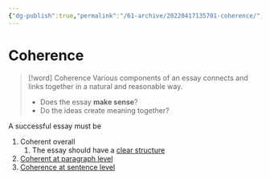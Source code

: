 ```yaml
---
{"dg-publish":true,"permalink":"/61-archive/20220417135701-coherence/","dgHomeLink":true,"dgPassFrontmatter":false}
---
```



# Coherence

> [!word] Coherence
> Various components of an essay connects and links together in a natural and reasonable way.
>
> - Does the essay **make sense**?
> - Do the ideas create meaning together?

A successful essay must be

1. Coherent overall
   1. The essay should have a [clear structure](../64-MOCs/Essay-Writing-MOC.md)
2. [Coherent at paragraph level](20220417140351-coherent-at-paragraph-level.md)
3. [Coherence at sentence level](20220417140642-coherence-at-sentence-level.md)

